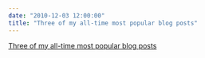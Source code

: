 ```yaml
---
date: "2010-12-03 12:00:00"
title: "Three of my all-time most popular blog posts"
---
```


[Three of my all-time most popular blog posts](/lemire/blog/2010/12-03-three-of-my-all-time-most-popular-blog-posts)

